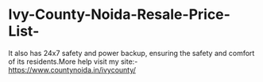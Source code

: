 # Ivy-County-Noida-Resale-Price-List-
 It also has 24x7 safety and power backup, ensuring the safety and comfort of its residents.More help visit my site:- https://www.countynoida.in/ivycounty/
